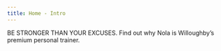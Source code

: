 ```yaml
---
title: Home - Intro
---
```

BE STRONGER THAN YOUR EXCUSES.
Find out why Nola is Willoughby’s premium personal trainer.